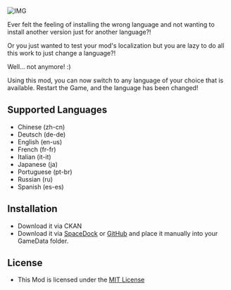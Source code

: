 ![IMG](https://i.imgur.com/ghRp9f7.png)


Ever felt the feeling of installing the wrong language and not wanting to install another version just for another language?!

Or you just wanted to test your mod's localization but you are lazy to do all this work to just change a language?!

Well... not anymore! :)

Using this mod, you can now switch to any language of your choice that is available. Restart the Game, and the language has been changed!


## Supported Languages

- Chinese (zh-cn)
- Deutsch (de-de)
- English (en-us)
- French (fr-fr)
- Italian (it-it)
- Japanese (ja)
- Portuguese (pt-br)
- Russian (ru)
- Spanish (es-es)

## Installation
- Download it via CKAN
- Download it via [SpaceDock](https://spacedock.info/mod/3902/LanguageChanger) or [GitHub](https://github.com/averageksp/LanguageChanger) and place it manually into your GameData folder.

## License
- This Mod is licensed under the [MIT License](https://github.com/averageksp/LanguageChanger/blob/main/LICENSE)
